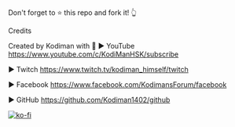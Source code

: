 
Don't forget to ⭐ this repo and fork it! 👆

Credits

Created by Kodiman with 💛
► YouTube https://www.youtube.com/c/KodiManHSK/subscribe

► Twitch https://www.twitch.tv/kodiman_himself/twitch

► Facebook https://www.facebook.com/KodimansForum/facebook

► GitHub https://github.com/Kodiman1402/github

[![ko-fi](https://ko-fi.com/img/githubbutton_sm.svg)](https://ko-fi.com/P5P4FRK7U)
